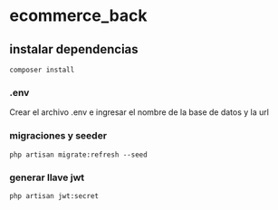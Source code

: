 # ecommerce_back

## instalar dependencias
```
composer install
```
### .env
Crear el archivo .env e ingresar el nombre de la base de datos y la url


### migraciones y seeder
```
php artisan migrate:refresh --seed
```

### generar llave jwt
```
php artisan jwt:secret
```
